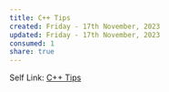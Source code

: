 ```yaml
---
title: C++ Tips
created: Friday - 17th November, 2023
updated: Friday - 17th November, 2023
consumed: 1
share: true
---
```


Self Link: [C++ Tips](C++%20Tips.md)

